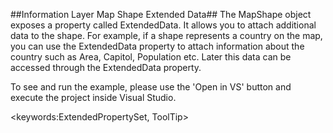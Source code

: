 ##Information Layer Map Shape Extended Data##
The MapShape object exposes a property called ExtendedData. It allows you to attach additional data to the shape. For example, if a shape represents a country on the map, you can use the ExtendedData property to attach information about the country such as Area, Capitol, Population etc. Later this data can be accessed through the ExtendedData property.

To see and run the example, please use the 'Open in VS' button and execute the project inside Visual Studio.

<keywords:ExtendedPropertySet, ToolTip>